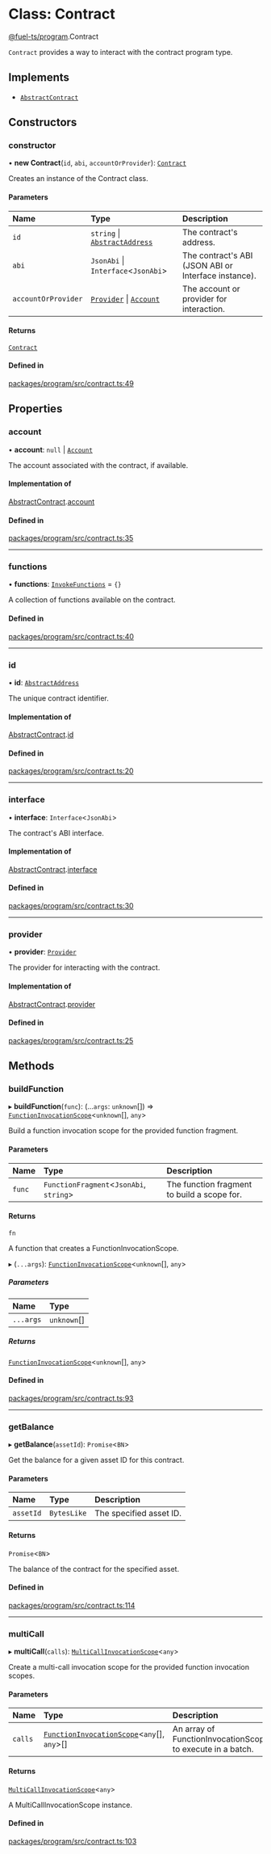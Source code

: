 # Class: Contract

[@fuel-ts/program](/api/Program/index.md).Contract

`Contract` provides a way to interact with the contract program type.

## Implements

- [`AbstractContract`](/api/Interfaces/AbstractContract.md)

## Constructors

### constructor

• **new Contract**(`id`, `abi`, `accountOrProvider`): [`Contract`](/api/Program/Contract.md)

Creates an instance of the Contract class.

#### Parameters

| Name | Type | Description |
| :------ | :------ | :------ |
| `id` | `string` \| [`AbstractAddress`](/api/Interfaces/AbstractAddress.md) | The contract's address. |
| `abi` | `JsonAbi` \| `Interface`&lt;`JsonAbi`\> | The contract's ABI (JSON ABI or Interface instance). |
| `accountOrProvider` | [`Provider`](/api/Providers/Provider.md) \| [`Account`](/api/Wallet/Account.md) | The account or provider for interaction. |

#### Returns

[`Contract`](/api/Program/Contract.md)

#### Defined in

[packages/program/src/contract.ts:49](https://github.com/FuelLabs/fuels-ts/blob/c431eaba/packages/program/src/contract.ts#L49)

## Properties

### account

• **account**: ``null`` \| [`Account`](/api/Wallet/Account.md)

The account associated with the contract, if available.

#### Implementation of

[AbstractContract](/api/Interfaces/AbstractContract.md).[account](/api/Interfaces/AbstractContract.md#account)

#### Defined in

[packages/program/src/contract.ts:35](https://github.com/FuelLabs/fuels-ts/blob/c431eaba/packages/program/src/contract.ts#L35)

___

### functions

• **functions**: [`InvokeFunctions`](/api/Program/InvokeFunctions.md) = `{}`

A collection of functions available on the contract.

#### Defined in

[packages/program/src/contract.ts:40](https://github.com/FuelLabs/fuels-ts/blob/c431eaba/packages/program/src/contract.ts#L40)

___

### id

• **id**: [`AbstractAddress`](/api/Interfaces/AbstractAddress.md)

The unique contract identifier.

#### Implementation of

[AbstractContract](/api/Interfaces/AbstractContract.md).[id](/api/Interfaces/AbstractContract.md#id)

#### Defined in

[packages/program/src/contract.ts:20](https://github.com/FuelLabs/fuels-ts/blob/c431eaba/packages/program/src/contract.ts#L20)

___

### interface

• **interface**: `Interface`&lt;`JsonAbi`\>

The contract's ABI interface.

#### Implementation of

[AbstractContract](/api/Interfaces/AbstractContract.md).[interface](/api/Interfaces/AbstractContract.md#interface)

#### Defined in

[packages/program/src/contract.ts:30](https://github.com/FuelLabs/fuels-ts/blob/c431eaba/packages/program/src/contract.ts#L30)

___

### provider

• **provider**: [`Provider`](/api/Providers/Provider.md)

The provider for interacting with the contract.

#### Implementation of

[AbstractContract](/api/Interfaces/AbstractContract.md).[provider](/api/Interfaces/AbstractContract.md#provider)

#### Defined in

[packages/program/src/contract.ts:25](https://github.com/FuelLabs/fuels-ts/blob/c431eaba/packages/program/src/contract.ts#L25)

## Methods

### buildFunction

▸ **buildFunction**(`func`): (...`args`: `unknown`[]) => [`FunctionInvocationScope`](/api/Program/FunctionInvocationScope.md)&lt;`unknown`[], `any`\>

Build a function invocation scope for the provided function fragment.

#### Parameters

| Name | Type | Description |
| :------ | :------ | :------ |
| `func` | `FunctionFragment`&lt;`JsonAbi`, `string`\> | The function fragment to build a scope for. |

#### Returns

`fn`

A function that creates a FunctionInvocationScope.

▸ (`...args`): [`FunctionInvocationScope`](/api/Program/FunctionInvocationScope.md)&lt;`unknown`[], `any`\>

##### Parameters

| Name | Type |
| :------ | :------ |
| `...args` | `unknown`[] |

##### Returns

[`FunctionInvocationScope`](/api/Program/FunctionInvocationScope.md)&lt;`unknown`[], `any`\>

#### Defined in

[packages/program/src/contract.ts:93](https://github.com/FuelLabs/fuels-ts/blob/c431eaba/packages/program/src/contract.ts#L93)

___

### getBalance

▸ **getBalance**(`assetId`): `Promise`&lt;`BN`\>

Get the balance for a given asset ID for this contract.

#### Parameters

| Name | Type | Description |
| :------ | :------ | :------ |
| `assetId` | `BytesLike` | The specified asset ID. |

#### Returns

`Promise`&lt;`BN`\>

The balance of the contract for the specified asset.

#### Defined in

[packages/program/src/contract.ts:114](https://github.com/FuelLabs/fuels-ts/blob/c431eaba/packages/program/src/contract.ts#L114)

___

### multiCall

▸ **multiCall**(`calls`): [`MultiCallInvocationScope`](/api/Program/MultiCallInvocationScope.md)&lt;`any`\>

Create a multi-call invocation scope for the provided function invocation scopes.

#### Parameters

| Name | Type | Description |
| :------ | :------ | :------ |
| `calls` | [`FunctionInvocationScope`](/api/Program/FunctionInvocationScope.md)&lt;`any`[], `any`\>[] | An array of FunctionInvocationScopes to execute in a batch. |

#### Returns

[`MultiCallInvocationScope`](/api/Program/MultiCallInvocationScope.md)&lt;`any`\>

A MultiCallInvocationScope instance.

#### Defined in

[packages/program/src/contract.ts:103](https://github.com/FuelLabs/fuels-ts/blob/c431eaba/packages/program/src/contract.ts#L103)
